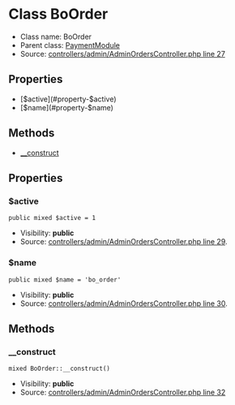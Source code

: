 Class BoOrder
=====================





* Class name: BoOrder
* Parent class: [PaymentModule](class.PaymentModuleCore.md)
* Source: [controllers/admin/AdminOrdersController.php line 27](https://github.com/PrestaShop/PrestaShop/blob/1.6.1.1/controllers/admin/AdminOrdersController.php#L27)



Properties
----------

* [$active](#property-$active)
* [$name](#property-$name)

Methods
-------
* [__construct](#method-__construct)




Properties
----------


### <a name="property-$active"></a>$active

    public mixed $active = 1





* Visibility: **public**
* Source: [controllers/admin/AdminOrdersController.php line 29](https://github.com/PrestaShop/PrestaShop/blob/1.6.1.1/controllers/admin/AdminOrdersController.php#L29).


### <a name="property-$name"></a>$name

    public mixed $name = 'bo_order'





* Visibility: **public**
* Source: [controllers/admin/AdminOrdersController.php line 30](https://github.com/PrestaShop/PrestaShop/blob/1.6.1.1/controllers/admin/AdminOrdersController.php#L30).


Methods
-------


### <a name="method-__construct"></a>__construct

    mixed BoOrder::__construct()





* Visibility: **public**
* Source: [controllers/admin/AdminOrdersController.php line 32](https://github.com/PrestaShop/PrestaShop/blob/1.6.1.1/controllers/admin/AdminOrdersController.php#L32)



